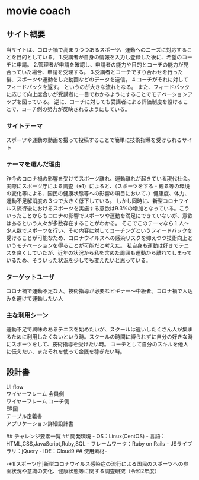 # movie coach

## サイト概要
当サイトは、コロナ禍で高まりつつあるスポーツ、運動へのニーズに対応することを目的としている。
1.受講者が自身の情報を入力し登録した後に、希望のコーチに申請。
2.管理者が申請を確認し、申請者の能力や目的とコーチの能力が見合っていた場合、申請を受理する。
3.受講者とコーチですり合わせを行った後、スポーツや運動をした動画などのデータを送信。
4.コーチがそれに対してフィードバックを返す。
というのが大きな流れとなる。
また、フィードバックに応じて向上度合いが受講者に一目でわかるようにすることでモチベーションアップを図っている。
逆に、コーチに対しても受講者による評価制度を設けることで、コーチ側の努力が反映されるようにしている。

### サイトテーマ
スポーツや運動の動画を撮って投稿することで簡単に技術指導を受けられるサイト

### テーマを選んだ理由
昨今のコロナ禍の影響を受けてスポーツ離れ、運動離れが起きている現代社会。実際にスポーツ庁による調査（※1）によると、（スポーツをする・観る等の環境の変化等による、国民の健康状態等への影響の項目において、）健康度、体力、運動不足解消度の３つで大きく低下している。
しかし同時に、新型コロナウイルス流行後におけるスポーツを実施する意欲は9.3%の増加となっている。こういったことからもコロナの影響でスポーツや運動を満足にできていないが、意欲はあるという人々が多数存在することがわかる。
そこでこのテーマなら１人～少人数でスポーツを行い、その内容に対してコーチングというフィードバックを受けることが可能なため、コロナウイルスへの感染リスクを抑えつつ技術向上というモチベーションを得ることが可能だと考えた。
私自身も運動は好きでテニスを良くしていたが、近年の状況から私を含めた周囲も運動から離れてしまっているため、そういった状況を少しでも変えたいと思っている。

### ターゲットユーザ
コロナ禍で運動不足な人。技術指導が必要なビギナー～中級者。コロナ禍で人込みを避けて運動したい人

### 主な利用シーン
運動不足で興味のあるテニスを始めたいが、スクールは遠いしたくさん人が集まるために利用したくないという時。スクールの時間に縛られずに自分の好きな時にスポーツをして、技術指導を受けたい時。
コーチとして自分のスキルを他人に伝えたい、またそれを使って金銭を稼ぎたい時。

## 設計書
<dl>
  <dt>UI flow</dt>
  <dd><https://drive.google.com/file/d/16e9vrVnJmULgyt0-yYX8Uw6HA3Rf2mkp/view?usp=sharing></dd>
  <dt>ワイヤーフレーム 会員側</dt>
  <dd><https://drive.google.com/file/d/18IUw57XheIZZSklquvxz11cqC03q2sdw/view?usp=sharing></dd>
  <dt>ワイヤーフレーム コーチ側</dt>
  <dd><https://drive.google.com/file/d/1923n7TEc8k_37MjdXP5RX_ktziTjBeb-/view?usp=sharing></dd>
  <dt>ER図</dt>
  <dd><https://drive.google.com/file/d/19g8ZUE6usIduX_gRE5TjQ8hZryf_1Hmm/view?usp=sharing></dd>
  <dt>テーブル定義書</dt>
  <dd><https://docs.google.com/spreadsheets/d/147n9dio7mhr4dotE0W7KNPFklCU4drYTLHCyTQeyyjU/edit?usp=sharing></dd>
  <dt>アプリケーション詳細設計書</dt>
  <dd><https://docs.google.com/spreadsheets/d/1GH6kCMYnVveiOzl6dp5j6LUZoHHkpqrQoINGac2ySrs/edit?usp=sharing></dd>
</dl>
## チャレンジ要素一覧
<https://docs.google.com/spreadsheets/d/1E4Quehglf9PxM1XTE-ft2X5-hJ5dmoJhsI-UJlgzVmY/edit#gid=0>
## 開発環境
- OS：Linux(CentOS)
- 言語：HTML,CSS,JavaScript,Ruby,SQL
- フレームワーク：Ruby on Rails
- JSライブラリ：jQuery
- IDE：Cloud9
## 使用素材-

-※1[スポーツ庁]新型コロナウイルス感染症の流行による国民のスポーツへの参画状況や意識の変化、健康状態等に関する調査研究（令和2年度）

